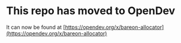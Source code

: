 # This repo has moved to OpenDev

It can now be found at [https://opendev.org/x/bareon-allocator](https://opendev.org/x/bareon-allocator)
